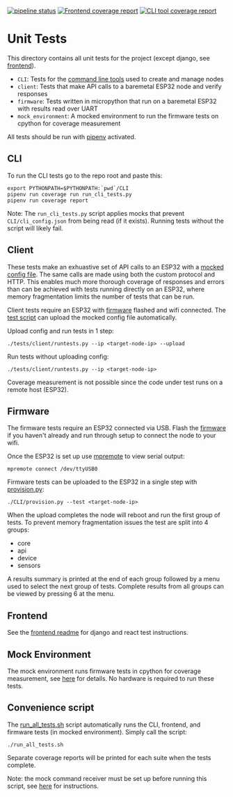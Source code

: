 [![pipeline status](https://gitlab.com/jamedeus/micropython-smarthome/badges/master/pipeline.svg)](https://gitlab.com/jamedeus/micropython-smarthome/-/commits/master)
[![Frontend coverage report](https://gitlab.com/jamedeus/micropython-smarthome/badges/master/coverage.svg?job=test_firmware&key_text=Firmware+Coverage&key_width=120)](https://gitlab.com/jamedeus/micropython-smarthome/-/commits/master)
[![CLI tool coverage report](https://gitlab.com/jamedeus/micropython-smarthome/badges/master/coverage.svg?job=test_cli&key_text=CLI+Coverage&key_width=90)](https://gitlab.com/jamedeus/micropython-smarthome/-/commits/master)

# Unit Tests

This directory contains all unit tests for the project (except django, see [frontend](frontend/)).
- `CLI`: Tests for the [command line tools](/CLI/) used to create and manage nodes
- `client`: Tests that make API calls to a baremetal ESP32 node and verify responses
- `firmware`: Tests written in micropython that run on a baremetal ESP32 with results read over UART
- `mock_environment`: A mocked environment to run the firmware tests on cpython for coverage measurement

All tests should be run with [pipenv](/Pipfile) activated.

## CLI

To run the CLI tests go to the repo root and paste this:

```
export PYTHONPATH=$PYTHONPATH:`pwd`/CLI
pipenv run coverage run run_cli_tests.py
pipenv run coverage report
```

Note: The `run_cli_tests.py` script applies mocks that prevent `CLI/cli_config.json` from being read (if it exists). Running tests without the script will likely fail.

## Client

These tests make an exhuastive set of API calls to an ESP32 with a [mocked config file](/tests/client/client_test_config.json). The same calls are made using both the custom protocol and HTTP. This enables much more thorough coverage of responses and errors than can be achieved with tests running directly on an ESP32, where memory fragmentation limits the number of tests that can be run.

Client tests require an ESP32 with [firmware](https://gitlab.com/jamedeus/micropython-smarthome/-/releases) flashed and wifi connected. The [test script](/tests/client/runtests.py) can upload the mocked config file automatically.

Upload config and run tests in 1 step:
```
./tests/client/runtests.py --ip <target-node-ip> --upload
```

Run tests without uploading config:
```
./tests/client/runtests.py --ip <target-node-ip>
```

Coverage measurement is not possible since the code under test runs on a remote host (ESP32).

## Firmware

The firmware tests require an ESP32 connected via USB. Flash the [firmware](https://gitlab.com/jamedeus/micropython-smarthome/-/releases) if you haven't already and run through setup to connect the node to your wifi.

Once the ESP32 is set up use [mpremote](https://docs.micropython.org/en/latest/reference/mpremote.html) to view serial output:
```
mpremote connect /dev/ttyUSB0
```

Firmware tests can be uploaded to the ESP32 in a single step with [provision.py](/CLI/provision.py):
```
./CLI/provision.py --test <target-node-ip>
```

When the upload completes the node will reboot and run the first group of tests. To prevent memory fragmentation issues the test are split into 4 groups:
- core
- api
- device
- sensors

A results summary is printed at the end of each group followed by a menu used to select the next group of tests. Complete results from all groups can be viewed by pressing 6 at the menu.

## Frontend

See the [frontend readme](/frontend/README.md) for django and react test instructions.

## Mock Environment

The mock environment runs firmware tests in cpython for coverage measurement, see [here](/tests/mock_environment/readme.md) for details. No hardware is required to run these tests.

## Convenience script

The [run_all_tests.sh](run_all_tests.sh) script automatically runs the CLI, frontend, and firmware tests (in mocked environment). Simply call the script:
```
./run_all_tests.sh
```

Separate coverage reports will be printed for each suite when the tests complete.

Note: the mock command receiver must be set up before running this script, see [here](/tests/mock_environment/readme.md) for instructions.
